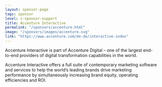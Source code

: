 ```yaml
---
layout: sponsor-page
tags: sponsor
level: c-sponsor-support
title: Accenture Interactive
permalink: "/sponsors/accenture.html"
image: "/sponsors/images/accenture.svg"
link: "https://www.accenture.com/de-de/interactive-index"
---
```


Accenture Interactive is part of Accenture Digital – one of the largest end-to-end providers of digital transformation capabilities in the world.
 
Accenture Interactive offers a full suite of contemporary marketing software and services to help the world’s leading brands drive marketing performance by simultaneously increasing brand equity, operating efficiencies and ROI.